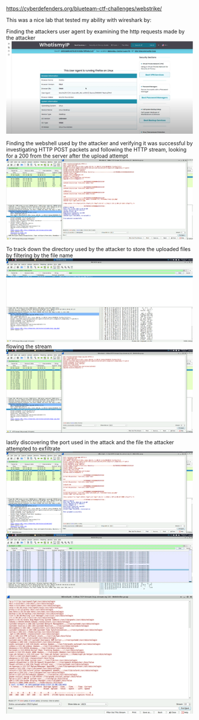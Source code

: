 https://cyberdefenders.org/blueteam-ctf-challenges/webstrike/

This was a nice lab that tested my ability with wireshark by:

Finding the attackers user agent by examining the http requests made by the attacker
<img src="https://github.com/WilliusThe3rd/Digital-Forensic-Labs/blob/main/Network%20Forensic%20Labs/WebStrike/image%20(1).png">

Finding the webshell used by the attacker and verifying it was successful by investigating HTTP POST packets and following the HTTP stream, looking for a 200 from the server after the upload attempt
<img src="https://github.com/WilliusThe3rd/Digital-Forensic-Labs/blob/main/Network%20Forensic%20Labs/WebStrike/image%20(2).png">

To track down the directory used by the attacker to store the uploaded files by filtering by the file name
<img src="https://github.com/WilliusThe3rd/Digital-Forensic-Labs/blob/main/Network%20Forensic%20Labs/WebStrike/image%20(3).png">
flowing the stream
<img src="https://github.com/WilliusThe3rd/Digital-Forensic-Labs/blob/main/Network%20Forensic%20Labs/WebStrike/image%20(4).png">

lastly discovering the port used in the attack and the file the attacker attempted to exfiltrate
<img src="https://github.com/WilliusThe3rd/Digital-Forensic-Labs/blob/main/Network%20Forensic%20Labs/WebStrike/image%20(5).png">
<img src="https://github.com/WilliusThe3rd/Digital-Forensic-Labs/blob/main/Network%20Forensic%20Labs/WebStrike/image%20(6).png">
<img src="https://github.com/WilliusThe3rd/Digital-Forensic-Labs/blob/main/Network%20Forensic%20Labs/WebStrike/image%20(7).png">
